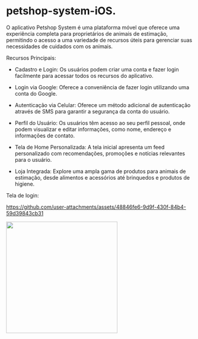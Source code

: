 # petshop-system-iOS.

O aplicativo Petshop System é uma plataforma móvel que oferece uma experiência completa para proprietários de animais de estimação, permitindo o acesso a uma variedade de recursos úteis para gerenciar suas necessidades de cuidados com os animais.

Recursos Principais:

- Cadastro e Login: Os usuários podem criar uma conta e fazer login facilmente para acessar todos os recursos do aplicativo.

- Login via Google: Oferece a conveniência de fazer login utilizando uma conta do Google.

- Autenticação via Celular: Oferece um método adicional de autenticação através de SMS para garantir a segurança da conta do usuário.

- Perfil do Usuário: Os usuários têm acesso ao seu perfil pessoal, onde podem visualizar e editar informações, como nome, endereço e informações de contato.
  
- Tela de Home Personalizada: A tela inicial apresenta um feed personalizado com recomendações, promoções e notícias relevantes para o usuário.

- Loja Integrada: Explore uma ampla gama de produtos para animais de estimação, desde alimentos e acessórios até brinquedos e produtos de higiene.

Tela de login:


https://github.com/user-attachments/assets/48846fe6-9d9f-430f-84b4-59d39843cb31



<img src="https://github.com/user-attachments/assets/fe8a6522-3a9f-4646-a77a-9aec438af53e" width="300">

